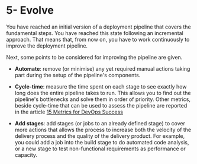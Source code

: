 # 5- Evolve

You have reached an initial version of a deployment pipeline that covers the fundamental steps.
You have reached this state following an incremental approach. That means that, from now on, you have to work continuously to improve the deployment pipeline. 

Next, some points to be considered for improving the pipeline are given. 

* **Automate**: remove (or minimise) any yet required manual actions taking part during the setup of the pipeline's components. 

* **Cycle-time**: measure the time spent on each stage to see exactly how long does the entire pipeline takes to run. This allows you to find out the pipeline's bottlenecks and solve them in order of priority. Other metrics, beside cycle-time that can be used to assess the pipeline are reported in the article [15 Metrics for DevOps Success](https://stackify.com/15-metrics-for-devops-success/#post-14669-_jx3advhf4n5g)

* **Add stages**: add stages (or jobs to an already defined stage) to cover more actions that allows the process to increase both the velocity of the delivery process and the quality of the delivery product. For example, you could add a job into the build stage to do automated code analysis, or a new stage to test non-functional requirements as performance or capacity.  